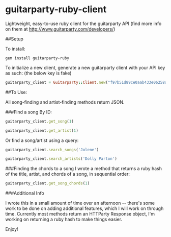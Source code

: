 # guitarparty-ruby-client

Lightweight, easy-to-use ruby client for the guitarparty API
(find more info on them at http://www.guitarparty.com/developers/)

##Setup

To install:

```
gem install guitarparty-ruby
```

To initialize a new client, generate a new guitarparty client with your API key as such:
(the below key is fake)

```ruby
guitarparty_client = Guitarparty::Client.new("f97b51d89ce0aab433e06258def19cbe20bf8bbc")
```

##To Use:

All song-finding and artist-finding methods return JSON.

###Find a song
By ID:
```ruby
guitarparty_client.get_song(1)

guitarparty_client.get_artist(1)
```
Or find a song/artist using a query:
```ruby
guitarparty_client.search_songs('Jolene')

guitarparty_client.search_artists('Dolly Parton')
```


###Finding the chords to a song
I wrote a method that returns a ruby hash of the title, artist, and chords of a song, in sequential order:
```ruby
guitarparty_client.get_song_chords(1)
```


###Additional Info

I wrote this in a small amount of time over an afternoon -- there's some work to be done on adding additional features, which I will work on through time. Currently most methods return an HTTParty Response object, I'm working on returning a ruby hash to make things easier.

Enjoy!




